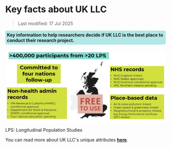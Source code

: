 # Key facts about UK LLC
>Last modified: 17 Jul 2025
<div style="background-color: rgba(0, 178, 169, 0.3); padding: 5px; border-radius: 5px;"><strong>Key information to help researchers decide if UK LLC is the best place to conduct their research project.</strong></div>  

<br>



<img src= "../images/UKLLC_snapshot.jpg" width="900">

<br>

LPS: Longitudinal Population Studies

You can read more about UK LLC's unique attributes [**here**](../welcome.md). 

